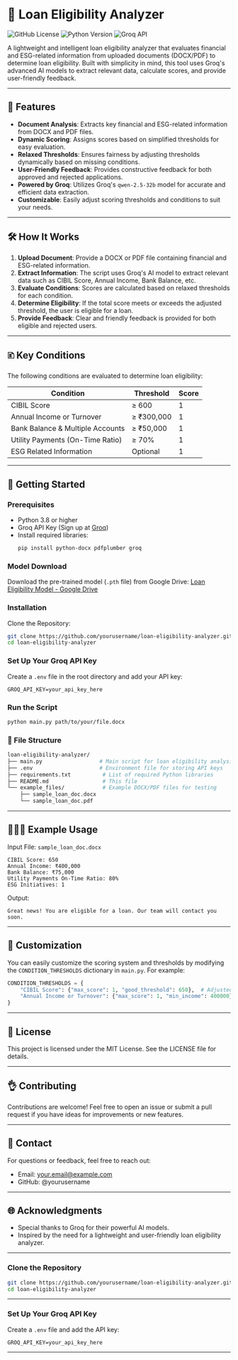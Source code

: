 # 🏦 **Loan Eligibility Analyzer**

![GitHub License](https://img.shields.io/badge/license-MIT-blue.svg) ![Python Version](https://img.shields.io/badge/python-3.8%20%7C%203.9%20%7C%203.10-blue) ![Groq API](https://img.shields.io/badge/Groq-API-green)

A lightweight and intelligent loan eligibility analyzer that evaluates financial and ESG-related information from uploaded documents (DOCX/PDF) to determine loan eligibility. Built with simplicity in mind, this tool uses Groq's advanced AI models to extract relevant data, calculate scores, and provide user-friendly feedback.

---

## 🌟 **Features**

- **Document Analysis**: Extracts key financial and ESG-related information from DOCX and PDF files.
- **Dynamic Scoring**: Assigns scores based on simplified thresholds for easy evaluation.
- **Relaxed Thresholds**: Ensures fairness by adjusting thresholds dynamically based on missing conditions.
- **User-Friendly Feedback**: Provides constructive feedback for both approved and rejected applications.
- **Powered by Groq**: Utilizes Groq's `qwen-2.5-32b` model for accurate and efficient data extraction.
- **Customizable**: Easily adjust scoring thresholds and conditions to suit your needs.

---

## 🛠️ **How It Works**

1. **Upload Document**: Provide a DOCX or PDF file containing financial and ESG-related information.
2. **Extract Information**: The script uses Groq's AI model to extract relevant data such as CIBIL Score, Annual Income, Bank Balance, etc.
3. **Evaluate Conditions**: Scores are calculated based on relaxed thresholds for each condition.
4. **Determine Eligibility**: If the total score meets or exceeds the adjusted threshold, the user is eligible for a loan.
5. **Provide Feedback**: Clear and friendly feedback is provided for both eligible and rejected users.

---

## 🗈️ **Key Conditions**

The following conditions are evaluated to determine loan eligibility:

| **Condition**                  | **Threshold**           | **Score** |
|--------------------------------|-------------------------|-----------|
| CIBIL Score                    | ≥ 600                  | 1         |
| Annual Income or Turnover      | ≥ ₹300,000             | 1         |
| Bank Balance & Multiple Accounts | ≥ ₹50,000            | 1         |
| Utility Payments (On-Time Ratio) | ≥ 70%                | 1         |
| ESG Related Information        | Optional               | 1         |

---

## 🚀 **Getting Started**

### **Prerequisites**

- Python 3.8 or higher
- Groq API Key (Sign up at [Groq](https://groq.com))
- Install required libraries:
  ```bash
  pip install python-docx pdfplumber groq
  ```

### **Model Download**

Download the pre-trained model (`.pth` file) from Google Drive:
[Loan Eligibility Model - Google Drive](https://drive.google.com/file/d/19ENWebO3RXZCyG1aEFwPafs1sQYdCfer/view?usp=sharing)

### **Installation**

Clone the Repository:
```bash
git clone https://github.com/yourusername/loan-eligibility-analyzer.git
cd loan-eligibility-analyzer
```

### **Set Up Your Groq API Key**

Create a `.env` file in the root directory and add your API key:
```plaintext
GROQ_API_KEY=your_api_key_here
```

### **Run the Script**
```bash
python main.py path/to/your/file.docx
```

### **📂 File Structure**
```bash
loan-eligibility-analyzer/
├── main.py                  # Main script for loan eligibility analysis
├── .env                     # Environment file for storing API keys
├── requirements.txt          # List of required Python libraries
├── README.md                 # This file
└── example_files/            # Example DOCX/PDF files for testing
    ├── sample_loan_doc.docx
    └── sample_loan_doc.pdf
```

---

## 🤦🏻‍♂️ **Example Usage**

Input File: `sample_loan_doc.docx`

```plaintext
CIBIL Score: 650
Annual Income: ₹400,000
Bank Balance: ₹75,000
Utility Payments On-Time Ratio: 80%
ESG Initiatives: 1
```

Output:
```plaintext
Great news! You are eligible for a loan. Our team will contact you soon.
```

---

## 🎯 **Customization**

You can easily customize the scoring system and thresholds by modifying the `CONDITION_THRESHOLDS` dictionary in `main.py`. For example:

```python
CONDITION_THRESHOLDS = {
    "CIBIL Score": {"max_score": 1, "good_threshold": 650},  # Adjusted threshold
    "Annual Income or Turnover": {"max_score": 1, "min_income": 400000},  # Higher income requirement
}
```

---

## 🐝 License
This project is licensed under the MIT License. See the LICENSE file for details.

---

## 👌 Contributing
Contributions are welcome! Feel free to open an issue or submit a pull request if you have ideas for improvements or new features.

---

## 📧 Contact
For questions or feedback, feel free to reach out:

- Email: your.email@example.com
- GitHub: @yourusername

---

## 🌐 Acknowledgments
- Special thanks to Groq for their powerful AI models.
- Inspired by the need for a lightweight and user-friendly loan eligibility analyzer.

---

### Clone the Repository

```bash
git clone https://github.com/yourusername/loan-eligibility-analyzer.git
cd loan-eligibility-analyzer
```

---

### Set Up Your Groq API Key

Create a `.env` file and add the API key:
```plaintext
GROQ_API_KEY=your_api_key_here
```

---

